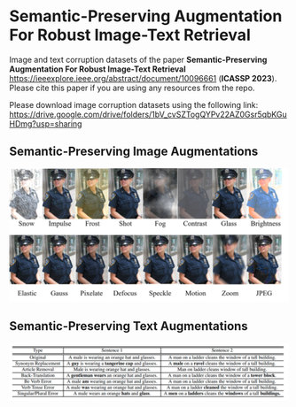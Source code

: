 # Semantic-Preserving Augmentation For Robust Image-Text Retrieval

Image and text corruption datasets of the paper **Semantic-Preserving Augmentation For Robust Image-Text Retrieval** 
https://ieeexplore.ieee.org/abstract/document/10096661 (**ICASSP 2023**). Please cite this paper if you are using any resources from the repo.

Please download image corruption datasets using the following link:
https://drive.google.com/drive/folders/1bV_cvSZTogQYPv22AZ0Gsr5qbKGuHDmg?usp=sharing

## Semantic-Preserving Image Augmentations
![](fig01_new.png)

## Semantic-Preserving Text Augmentations
![](fig02_new.PNG)
